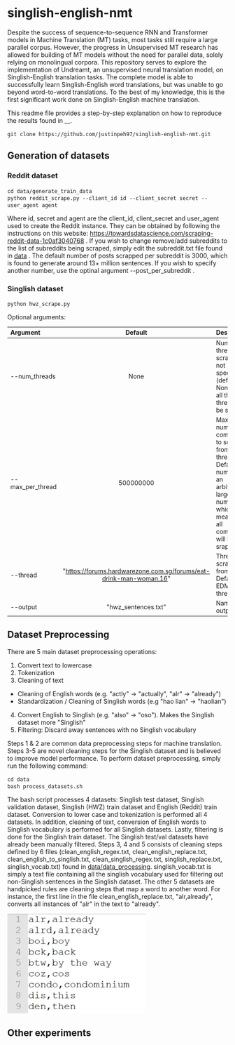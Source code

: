 # singlish-english-nmt
 
 Despite the success of sequence-to-sequence RNN and Transformer models in Machine Translation (MT) tasks, most tasks still require a large parallel corpus. However, the progress in Unsupervised MT research has allowed for building of MT models without the need for parallel data, solely relying on monolingual corpora. This repository serves to explore the implementation of Undreamt, an unsupervised neural translation model, on Singlish-English translation tasks. The complete model is able to successfully learn Singlish-English word translations, but was unable to go beyond word-to-word translations. To the best of my knowledge, this is the first significant work done on Singlish-English machine translation.
 
 This readme file provides a step-by-step explanation on how to reproduce the results found in __. 

```
git clone https://github.com/justinpeh97/singlish-english-nmt.git
```

 ## Generation of datasets
 
 ### Reddit dataset
 
```
cd data/generate_train_data
python reddit_scrape.py --client_id id --client_secret secret --user_agent agent
```

Where id, secret and agent are the client_id, client_secret and user_agent used to create the Reddit instance. They can be obtained by following the instructions on this website: https://towardsdatascience.com/scraping-reddit-data-1c0af3040768 . If you wish to change remove/add subreddits to the list of subreddits being scraped, simply edit the subreddit.txt file found in [data](https://github.com/justinpeh97/singlish-english-nmt/tree/main/data/generate_train_data) . The default number of posts scrapped per subreddit is 3000, which is found to generate around 13+ million sentences. If you wish to specify another number, use the optinal argument --post_per_subreddit .

### Singlish dataset

```
python hwz_scrape.py 
```

Optional arguments: 

| Argument                  | Default       | Description   |	
| :------------------------ |:-------------:| :-------------|
| --num_threads	            |	None   | Number of threads to scrape. If not specified (default = None), then all the threads will be scraped.
| --max_per_thread          | 500000000  | Maximum number of comments to scrape from each thread. Default number is an arbitrarily large number which means that all comments will be sraped. 
| --thread 	                |	"https://forums.hardwarezone.com.sg/forums/eat-drink-man-woman.16" 	| Thread to scrape from. Default is EDMW thread.
| --output 		               | "hwz_sentences.txt"	 | Name of output file. 



## Dataset Preprocessing

There are 5 main dataset preprocessing operations:
1. Convert text to lowercase
2. Tokenization
3. Cleaning of text 
- Cleaning of English words (e.g. "actly" -> "actually", "alr" -> "already")
- Standardization / Cleaning of Singlish words (e.g "hao lian" -> "haolian")
4. Convert English to Singlish (e.g. "also" -> "oso"). Makes the Singlish dataset more "Singlish"
5. Filtering: Discard away sentences with no Singlish vocabulary

Steps 1 & 2 are common data preprocessing steps for machine translation. Steps 3-5 are novel cleaning steps for the Singlish dataset and is believed to improve model performance. To perform dataset preprocessing, simply run the following command:

```
cd data
bash process_datasets.sh
```

The bash script processes 4 datasets: Singlish test dataset, Singlish validation dataset, Singlish (HWZ) train dataset and English (Reddit) train dataset. Conversion to lower case and tokenization is performed all 4 datasets. In addition, cleaning of text, conversion of English words to Singlish vocabulary is performed for all Singlish datasets. Lastly, filtering is done for the Singlish train dataset. The Singlish test/val datasets have already been manually filtered.
Steps 3, 4 and 5 consists of cleaning steps defined by 6 files (clean_english_regex.txt, clean_english_replace.txt, clean_english_to_singlish.txt, clean_singlish_regex.txt, singlish_replace.txt, singlish_vocab.txt) found in [data/data_processing](https://github.com/justinpeh97/singlish-english-nmt/tree/main/data/data_processing). singlish_vocab.txt is simply a text file containing all the singlish vocabulary used for filtering out non-Singlish sentences in the Singlish dataset. The other 5 datasets are handpicked rules are cleaning steps that map a word to another word. For instance, the first line in the file clean_english_replace.txt, "alr,already", converts all instances of "alr" in the text to "already". 

![hey now](https://github.com/justinpeh97/singlish-english-nmt/blob/main/images/convert.PNG?raw=true)



## Other experiments
